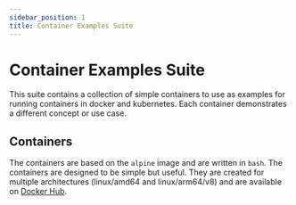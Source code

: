 ```yaml
---
sidebar_position: 1
title: Container Examples Suite
---
```


# Container Examples Suite

This suite contains a collection of simple containers to use as examples for running containers in docker and kubernetes. 
Each container demonstrates a different concept or use case.

## Containers

The containers are based on the `alpine` image and are written in `bash`. The containers are designed to be simple but useful.
They are created for multiple architectures (linux/amd64 and linux/arm64/v8) and are available 
on [Docker Hub](https://hub.docker.com/u/mhus).

